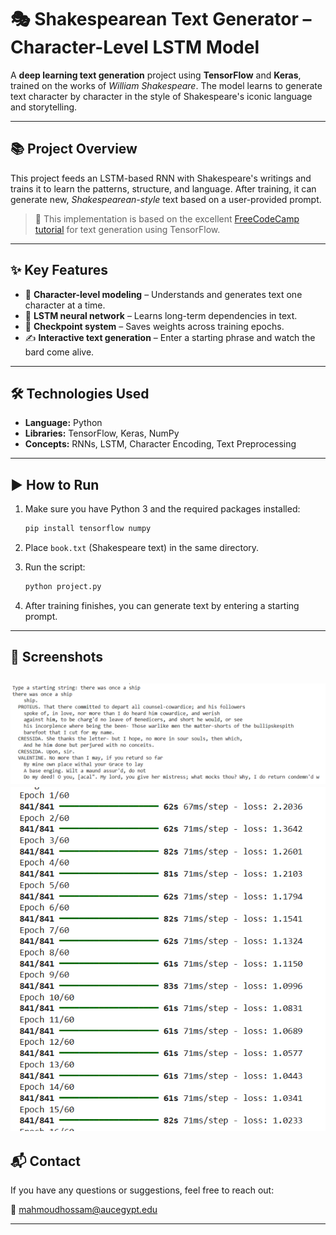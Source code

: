 
# 🎭 Shakespearean Text Generator – Character-Level LSTM Model

A **deep learning text generation** project using **TensorFlow** and **Keras**, trained on the works of *William Shakespeare*. The model learns to generate text character by character in the style of Shakespeare's iconic language and storytelling.

---

## 📚 Project Overview

This project feeds an LSTM-based RNN with Shakespeare's writings and trains it to learn the patterns, structure, and language. After training, it can generate new, *Shakespearean-style* text based on a user-provided prompt.

> 📘 This implementation is based on the excellent [FreeCodeCamp tutorial](https://www.youtube.com/watch?v=tPYj3fFJGjk&t=21762s/) for text generation using TensorFlow.

---

## ✨ Key Features

- 🔡 **Character-level modeling** – Understands and generates text one character at a time.
- 🧠 **LSTM neural network** – Learns long-term dependencies in text.
- 💾 **Checkpoint system** – Saves weights across training epochs.
- ✍️ **Interactive text generation** – Enter a starting phrase and watch the bard come alive.

---

## 🛠️ Technologies Used

- **Language:** Python  
- **Libraries:** TensorFlow, Keras, NumPy  
- **Concepts:** RNNs, LSTM, Character Encoding, Text Preprocessing  

---

## ▶️ How to Run

1. Make sure you have Python 3 and the required packages installed:
   ```bash
   pip install tensorflow numpy
   ```

2. Place `book.txt` (Shakespeare text) in the same directory.

3. Run the script:
   ```bash
   python project.py
   ```

4. After training finishes, you can generate text by entering a starting prompt.

---

## 📸 Screenshots

![screen1](example.PNG)
![screen2](training.PNG)
---

## 📬 Contact

If you have any questions or suggestions, feel free to reach out:

📧 mahmoudhossam@aucegypt.edu

---
